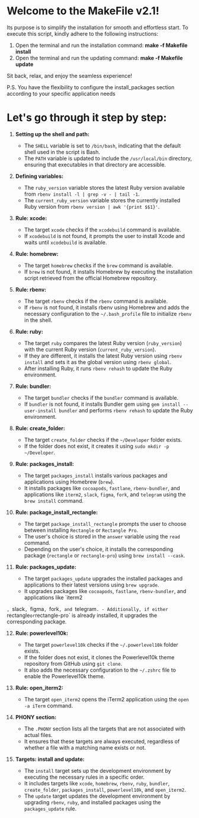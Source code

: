 # Welcome to the MakeFile v2.1!
Its purpose is to simplify the installation for smooth and effortless start.
To execute this script, kindly adhere to the following instructions:

1) Open the terminal and run the installation command: **make -f Makefile install**
2) Open the terminal and run the updating command: **make -f Makefile update**

Sit back, relax, and enjoy the seamless experience!

P.S. You have the flexibility to configure the install_packages section according to your specific application needs

# Let's go through it step by step:

1. **Setting up the shell and path:**
   - The `SHELL` variable is set to `/bin/bash`, indicating that the default shell used in the script is Bash.
   - The `PATH` variable is updated to include the `/usr/local/bin` directory, ensuring that executables in that directory are accessible.

2. **Defining variables:**
   - The `ruby_version` variable stores the latest Ruby version available from `rbenv install -l | grep -v - | tail -1`.
   - The `current_ruby_version` variable stores the currently installed Ruby version from `rbenv version | awk '{print $$1}'`.

3. **Rule: xcode:**
   - The target `xcode` checks if the `xcodebuild` command is available.
   - If `xcodebuild` is not found, it prompts the user to install Xcode and waits until `xcodebuild` is available.

4. **Rule: homebrew:**
   - The target `homebrew` checks if the `brew` command is available.
   - If `brew` is not found, it installs Homebrew by executing the installation script retrieved from the official Homebrew repository.

5. **Rule: rbenv:**
   - The target `rbenv` checks if the `rbenv` command is available.
   - If `rbenv` is not found, it installs rbenv using Homebrew and adds the necessary configuration to the `~/.bash_profile` file to initialize `rbenv` in the shell.

6. **Rule: ruby:**
   - The target `ruby` compares the latest Ruby version (`ruby_version`) with the current Ruby version (`current_ruby_version`).
   - If they are different, it installs the latest Ruby version using `rbenv install` and sets it as the global version using `rbenv global`.
   - After installing Ruby, it runs `rbenv rehash` to update the Ruby environment.

7. **Rule: bundler:**
   - The target `bundler` checks if the `bundler` command is available.
   - If `bundler` is not found, it installs Bundler gem using `gem install --user-install bundler` and performs `rbenv rehash` to update the Ruby environment.

8. **Rule: create_folder:**
   - The target `create_folder` checks if the `~/Developer` folder exists.
   - If the folder does not exist, it creates it using `sudo mkdir -p ~/Developer`.

9. **Rule: packages_install:**
   - The target `packages_install` installs various packages and applications using Homebrew (`brew`).
   - It installs packages like `cocoapods`, `fastlane`, `rbenv-bundler`, and applications like `iterm2`, `slack`, `figma`, `fork`, and `telegram` using the `brew install` command.

10. **Rule: package_install_rectangle:**
    - The target `package_install_rectangle` prompts the user to choose between installing `Rectangle` or `Rectangle Pro`.
    - The user's choice is stored in the `answer` variable using the `read` command.
    - Depending on the user's choice, it installs the corresponding package (`rectangle` or `rectangle-pro`) using `brew install --cask`.

11. **Rule: packages_update:**
    - The target `packages_update` upgrades the installed packages and applications to their latest versions using `brew upgrade`.
    - It upgrades packages like `cocoapods`, `fastlane`, `rbenv-bundler`, and applications like `iterm2

`, `slack`, `figma`, `fork`, and `telegram`.
    - Additionally, if either `rectangle` or `rectangle-pro` is already installed, it upgrades the corresponding package.

12. **Rule: powerlevel10k:**
    - The target `powerlevel10k` checks if the `~/.powerlevel10k` folder exists.
    - If the folder does not exist, it clones the Powerlevel10k theme repository from GitHub using `git clone`.
    - It also adds the necessary configuration to the `~/.zshrc` file to enable the Powerlevel10k theme.

13. **Rule: open_iterm2:**
    - The target `open_iterm2` opens the iTerm2 application using the `open -a iTerm` command.

14. **PHONY section:**
    - The `.PHONY` section lists all the targets that are not associated with actual files.
    - It ensures that these targets are always executed, regardless of whether a file with a matching name exists or not.

15. **Targets: install and update:**
    - The `install` target sets up the development environment by executing the necessary rules in a specific order.
    - It includes targets like `xcode`, `homebrew`, `rbenv`, `ruby`, `bundler`, `create_folder`, `packages_install`, `powerlevel10k`, and `open_iterm2`.
    - The `update` target updates the development environment by upgrading `rbenv`, `ruby`, and installed packages using the `packages_update` rule.
